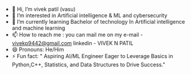 - 👋 Hi, I’m vivek patil (vasu)
- 👀 I’m interested in Artificial intelligence & ML and cybersecurity 
- 🌱 I’m currently learning Bachelor of technology In Artificial intelligence and machine learning 
- 📫 How to reach me : you can mail me on my
     e-mail - vivekp9442@gmail.com
     linkedin - VIVEK N PATIL
- 😄 Pronouns: He/Him
- ⚡ Fun fact: " Aspiring AI/ML Engineer Eager to Leverage Basics in Python,C++,
      Statistics, and Data Structures to Drive Success."

<!---
Vassuu143/Vassuu143 is a ✨ special ✨ repository because its `README.md` (this file) appears on your GitHub profile.
You can click the Preview link to take a look at your changes.
--->

